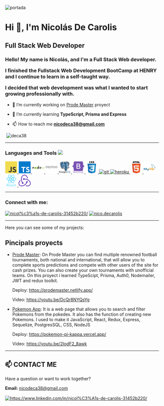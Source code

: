 ![portada](https://c.tenor.com/qJ5evVs-_uUAAAAC/coding.gif)
# Hi 👋, I'm Nicolás De Carolis

## Full Stack Web Developer

<h3 >Hello! My name is Nicolás, and I'm a Full Stack Web developer.

I finished the Fullstack Web Development BootCamp at HENRY and I continue to learn in a self-taught way.

I decided that web development was what I wanted to start growing professionally with.</h3>

- 🔭 I’m currently working on [Prode Master](https://github.com/matzapata/PG-Henry) proyect

- 🌱 I’m currently learning **TypeScript, Prisma and Express**

- 📫 How to reach me **nicodeca38@gmail.com**

<p>&nbsp;<img align="center" src="https://github-readme-stats.vercel.app/api?username=deca38&show_icons=true&locale=en" alt="deca38" /></p>

---

<h3 align="left">Languages and Tools <img src = "https://media2.giphy.com/media/QssGEmpkyEOhBCb7e1/giphy.gif?cid=ecf05e47a0n3gi1bfqntqmob8g9aid1oyj2wr3ds3mg700bl&rid=giphy.gif" width = 32px></h3>
<p align="left"> 
 <a href="https://developer.mozilla.org/en-US/docs/Web/JavaScript" target="_blank" rel="noreferrer"> <img src="https://raw.githubusercontent.com/devicons/devicon/master/icons/javascript/javascript-original.svg" alt="javascript" width="40" height="40"/> </a> 
<a href="https://www.typescriptlang.org/" target="_blank" rel="noreferrer"> <img src="https://raw.githubusercontent.com/devicons/devicon/master/icons/typescript/typescript-original.svg" alt="typescript" width="40" height="40"/> </a>
<a href="https://nodejs.org" target="_blank" rel="noreferrer"> <img src="https://raw.githubusercontent.com/devicons/devicon/master/icons/nodejs/nodejs-original-wordmark.svg" alt="nodejs" width="40" height="40"/> </a>
<a href="https://expressjs.com" target="_blank" rel="noreferrer"> <img src="https://raw.githubusercontent.com/devicons/devicon/master/icons/express/express-original-wordmark.svg" alt="express" width="40" height="40"/> </a> 
 <a href="https://www.postgresql.org" target="_blank" rel="noreferrer"> <img src="https://raw.githubusercontent.com/devicons/devicon/master/icons/postgresql/postgresql-original-wordmark.svg" alt="postgresql" width="40" height="40"/> </a> 
<a href="https://getbootstrap.com" target="_blank" rel="noreferrer"> <img src="https://raw.githubusercontent.com/devicons/devicon/master/icons/bootstrap/bootstrap-plain-wordmark.svg" alt="bootstrap" width="40" height="40"/> </a> 
<a href="https://www.w3schools.com/css/" target="_blank" rel="noreferrer"> <img src="https://raw.githubusercontent.com/devicons/devicon/master/icons/css3/css3-original-wordmark.svg" alt="css3" width="40" height="40"/> </a> 
<a href="https://git-scm.com/" target="_blank" rel="noreferrer"> <img src="https://www.vectorlogo.zone/logos/git-scm/git-scm-icon.svg" alt="git" width="40" height="40"/> </a>
 <a href="https://heroku.com" target="_blank" rel="noreferrer"> <img src="https://www.vectorlogo.zone/logos/heroku/heroku-icon.svg" alt="heroku" width="40" height="40"/> </a>
  <a href="https://www.w3.org/html/" target="_blank" rel="noreferrer"> <img src="https://raw.githubusercontent.com/devicons/devicon/master/icons/html5/html5-original-wordmark.svg" alt="html5" width="40" height="40"/> </a>
 <a href="https://www.mysql.com/" target="_blank" rel="noreferrer"> <img src="https://raw.githubusercontent.com/devicons/devicon/master/icons/mysql/mysql-original-wordmark.svg" alt="mysql" width="40" height="40"/> </a> 
<a href="https://reactjs.org/" target="_blank" rel="noreferrer"> <img src="https://raw.githubusercontent.com/devicons/devicon/master/icons/react/react-original-wordmark.svg" alt="react" width="40" height="40"/> </a>
 <a href="https://redux.js.org" target="_blank" rel="noreferrer"> <img src="https://raw.githubusercontent.com/devicons/devicon/master/icons/redux/redux-original.svg" alt="redux" width="40" height="40"/> </a> 
 </p>

---

<h3 align="left">Connect with me:</h3>
<p align="left">
<a href="https://linkedin.com/in/nicol%c3%a1s-de-carolis-31452b220/" target="blank"><img align="center" src="https://raw.githubusercontent.com/rahuldkjain/github-profile-readme-generator/master/src/images/icons/Social/linked-in-alt.svg" alt="nicol%c3%a1s-de-carolis-31452b220/" height="30" width="40" /></a>
<a href="https://instagram.com/nico.decarolis" target="blank"><img align="center" src="https://raw.githubusercontent.com/rahuldkjain/github-profile-readme-generator/master/src/images/icons/Social/instagram.svg" alt="nico.decarolis" height="30" width="40" /></a>
</p>

---

Here you can see some of my projects:

## Pincipals proyects

- [Prode Master](https://github.com/matzapata/PG-Henry): On Prode Master you can find multiple renowned football tournaments, both national and international, that will allow you to complete sports predictions and compete with other users of the site for cash prizes. You can also create your own tournaments with unofficial teams.
  On this proyect i learned TypeScipt, Prisma, Auth0, Nodemailer, JWT and redux toolkit.

  Deploy: https://prodemaster.netlify.app/

  Video: https://youtu.be/DcQr8NYQsYg

- [Pokemon App](https://github.com/deca38/Pokemon-PI): It is a web page that allows you to search and filter Pokemons from the pokedex. It also has the function of creating new Pokemons. I used to make it JavaScript, React, Redux, Express, Sequelize, PostgresSQL, CSS, NodeJS

  Deploy: https://pokemon-pi-kappa.vercel.app/

  Video: https://youtu.be/2IodF2_8awk
---

## 📫 CONTACT ME

Have a question or want to work together?

**Email:** nicodeca38@gmail.com

<a href="https://www.linkedin.com/in/nicol%C3%A1s-de-carolis-31452b220//" target="blank">
<img align="center" src="https://cdn.jsdelivr.net/npm/simple-icons@3.0.1/icons/linkedin.svg" alt="https://www.linkedin.com/in/nicol%C3%A1s-de-carolis-31452b220/" height="30" width="40" /></a>
